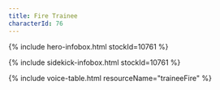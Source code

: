 ```yaml
---
title: Fire Trainee
characterId: 76
---
```


{% include hero-infobox.html stockId=10761 %}

{% include sidekick-infobox.html stockId=10761 %}

{% include voice-table.html resourceName="traineeFire"
%}
